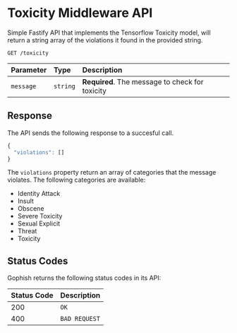 # Toxicity Middleware API
Simple Fastify API that implements the Tensorflow Toxicity model, will return a string array of the violations it found in the provided string.

```http
GET /toxicity
```

| Parameter | Type | Description |
| :--- | :--- | :--- |
| `message` | `string` | **Required**. The message to check for toxicity |

## Response
The API sends the following response to a succesful call.
```javascript
{
  "violations": []
}
```

The `violations` property return an array of categories that the message violates.
The following categories are available:
- Identity Attack
- Insult
- Obscene
- Severe Toxicity
- Sexual Explicit
- Threat
- Toxicity

## Status Codes

Gophish returns the following status codes in its API:

| Status Code | Description |
| :--- | :--- |
| 200 | `OK` |
| 400 | `BAD REQUEST` |

